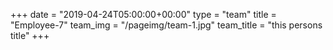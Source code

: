 +++
date = "2019-04-24T05:00:00+00:00"
type = "team"
title = "Employee-7"
team_img = "/pageimg/team-1.jpg"
team_title = "this persons title"
+++